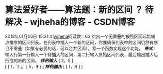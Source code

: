 # 算法爱好者——算法题：新的区间 ？ 待解决 - wjheha的博客 - CSDN博客
2018年01月06日 15:31:41[wjheha](https://me.csdn.net/wjheha)阅读数：62
给出一个无重叠的按照区间起始端点排序的区间列表。在列表中插入一个新的区间，你要确保列表中的区间仍然有序且不重叠（如果有必要的话，可以合并区间）。写一个函数实现这个功能。
***格式***：
输入行第一行输入一个待插入的区间，第二行输入原始区间列表，最后输出插入后形成的新的区间。
***样例输入***
[ 2，5 ]  
[ [ 1，2 ]，[ 5，9 ] ]
***样例输出***
[ [ 1，9 ] ]
